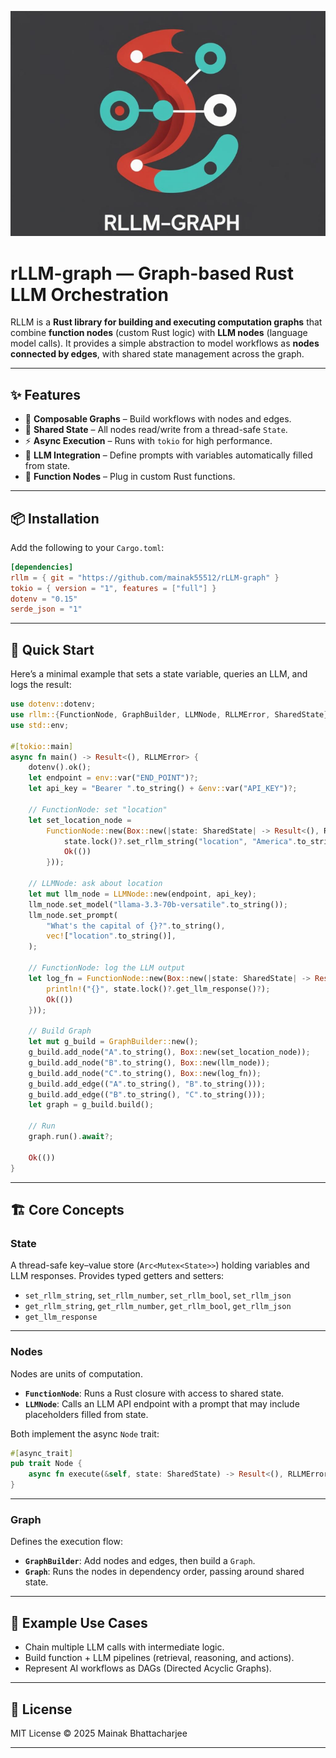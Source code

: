 ![Alt text](./assets/rLLM-logo_1.png)
# rLLM-graph — Graph-based Rust LLM Orchestration

RLLM is a **Rust library for building and executing computation graphs** that combine **function nodes** (custom Rust logic) with **LLM nodes** (language model calls).
It provides a simple abstraction to model workflows as **nodes connected by edges**, with shared state management across the graph.

---

## ✨ Features

* 🧩 **Composable Graphs** – Build workflows with nodes and edges.
* 🔗 **Shared State** – All nodes read/write from a thread-safe `State`.
* ⚡ **Async Execution** – Runs with `tokio` for high performance.
* 🤖 **LLM Integration** – Define prompts with variables automatically filled from state.
* 🔧 **Function Nodes** – Plug in custom Rust functions.

---

## 📦 Installation

Add the following to your `Cargo.toml`:

```toml
[dependencies]
rllm = { git = "https://github.com/mainak55512/rLLM-graph" }
tokio = { version = "1", features = ["full"] }
dotenv = "0.15"
serde_json = "1"
```

---

## 🚀 Quick Start

Here’s a minimal example that sets a state variable, queries an LLM, and logs the result:

```rust
use dotenv::dotenv;
use rllm::{FunctionNode, GraphBuilder, LLMNode, RLLMError, SharedState};
use std::env;

#[tokio::main]
async fn main() -> Result<(), RLLMError> {
    dotenv().ok();
    let endpoint = env::var("END_POINT")?;
    let api_key = "Bearer ".to_string() + &env::var("API_KEY")?;

    // FunctionNode: set "location"
    let set_location_node =
        FunctionNode::new(Box::new(|state: SharedState| -> Result<(), RLLMError> {
            state.lock()?.set_rllm_string("location", "America".to_string())?;
            Ok(())
        }));

    // LLMNode: ask about location
    let mut llm_node = LLMNode::new(endpoint, api_key);
    llm_node.set_model("llama-3.3-70b-versatile".to_string());
    llm_node.set_prompt(
        "What's the capital of {}?".to_string(),
        vec!["location".to_string()],
    );

    // FunctionNode: log the LLM output
    let log_fn = FunctionNode::new(Box::new(|state: SharedState| -> Result<(), RLLMError> {
        println!("{}", state.lock()?.get_llm_response()?);
        Ok(())
    }));

    // Build Graph
    let mut g_build = GraphBuilder::new();
    g_build.add_node("A".to_string(), Box::new(set_location_node));
    g_build.add_node("B".to_string(), Box::new(llm_node));
    g_build.add_node("C".to_string(), Box::new(log_fn));
    g_build.add_edge(("A".to_string(), "B".to_string()));
    g_build.add_edge(("B".to_string(), "C".to_string()));
    let graph = g_build.build();

    // Run
    graph.run().await?;

    Ok(())
}
```

---

## 🏗 Core Concepts

### **State**

A thread-safe key–value store (`Arc<Mutex<State>>`) holding variables and LLM responses.
Provides typed getters and setters:

* `set_rllm_string`, `set_rllm_number`, `set_rllm_bool`, `set_rllm_json`
* `get_rllm_string`, `get_rllm_number`, `get_rllm_bool`, `get_rllm_json`
* `get_llm_response`

---

### **Nodes**

Nodes are units of computation.

* **`FunctionNode`**: Runs a Rust closure with access to shared state.
* **`LLMNode`**: Calls an LLM API endpoint with a prompt that may include placeholders filled from state.

Both implement the async `Node` trait:

```rust
#[async_trait]
pub trait Node {
    async fn execute(&self, state: SharedState) -> Result<(), RLLMError>;
}
```

---

### **Graph**

Defines the execution flow:

* **`GraphBuilder`**: Add nodes and edges, then build a `Graph`.
* **`Graph`**: Runs the nodes in dependency order, passing around shared state.

---

## 🔮 Example Use Cases

* Chain multiple LLM calls with intermediate logic.
* Build function + LLM pipelines (retrieval, reasoning, and actions).
* Represent AI workflows as DAGs (Directed Acyclic Graphs).

---


## 📜 License

MIT License © 2025 Mainak Bhattacharjee

---
